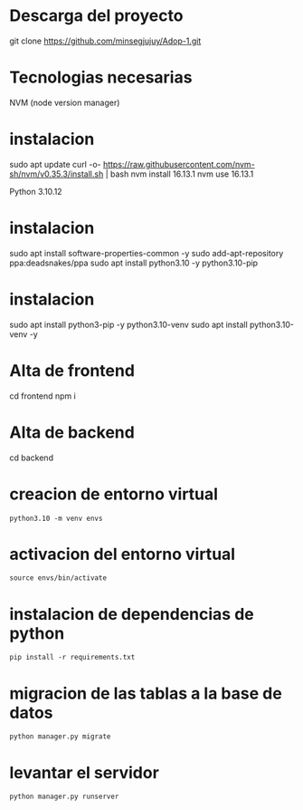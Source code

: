 # Descarga del proyecto
git clone https://github.com/minsegjujuy/Adop-1.git

# Tecnologias necesarias
NVM (node version manager)
# instalacion
  sudo apt update
  curl -o- https://raw.githubusercontent.com/nvm-sh/nvm/v0.35.3/install.sh | bash
  nvm install 16.13.1
  nvm use 16.13.1

Python 3.10.12
# instalacion
  sudo apt install software-properties-common -y
  sudo add-apt-repository ppa:deadsnakes/ppa
  sudo apt install python3.10 -y
python3.10-pip
# instalacion
  sudo apt install python3-pip -y
python3.10-venv
  sudo apt install python3.10-venv -y

# Alta de frontend
cd frontend
npm i

# Alta de backend
cd backend
  # creacion de entorno virtual
    python3.10 -m venv envs
  # activacion del entorno virtual
    source envs/bin/activate
  # instalacion de dependencias de python
    pip install -r requirements.txt
  # migracion de las tablas a la base de datos
    python manager.py migrate
  # levantar el servidor
    python manager.py runserver
